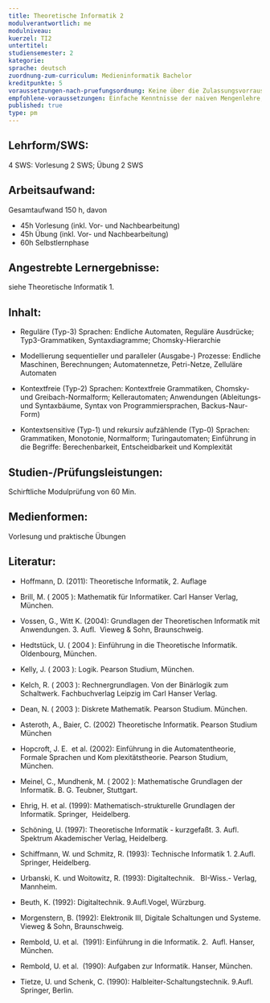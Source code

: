 ```yaml
---
title: Theoretische Informatik 2
modulverantwortlich: me
modulniveau:
kuerzel: TI2
untertitel:
studiensemester: 2
kategorie:
sprache: deutsch
zuordnung-zum-curriculum: Medieninformatik Bachelor
kreditpunkte: 5
voraussetzungen-nach-pruefungsordnung: Keine über die Zulassungsvorrausetzungen hinausgehenden Vorraussetzungen.
empfohlene-voraussetzungen: Einfache Kenntnisse der naiven Mengenlehre, wie sie in der Schule vermittelt und bei der mathematischen Begriffsbildung verwendet werden.
published: true
type: pm
---
```


## Lehrform/SWS:
4 SWS: Vorlesung 2 SWS; Übung 2 SWS

## Arbeitsaufwand:
Gesamtaufwand 150 h, davon
- 45h Vorlesung (inkl. Vor- und Nachbearbeitung)
- 45h Übung (inkl. Vor- und Nachbearbeitung)
- 60h Selbstlernphase 

## Angestrebte Lernergebnisse:
siehe Theoretische Informatik 1.

## Inhalt:
- Reguläre (Typ-3) Sprachen: Endliche Automaten, Reguläre Ausdrücke; Typ3-Grammatiken, Syntaxdiagramme; Chomsky-Hierarchie

- Modellierung sequentieller und paralleler (Ausgabe-) Prozesse: Endliche Maschinen, Berechnungen; Automatennetze, Petri-Netze, Zelluläre Automaten

- Kontextfreie (Typ-2) Sprachen: Kontextfreie Grammatiken, Chomsky- und Greibach-Normalform; Kellerautomaten; Anwendungen (Ableitungs- und Syntaxbäume, Syntax von Programmiersprachen, Backus-Naur-Form)

- Kontextsensitive (Typ-1) und rekursiv aufzählende (Typ-0) Sprachen: Grammatiken, Monotonie, Normalform; Turingautomaten; Einführung in die Begriffe: Berechenbarkeit, Entscheidbarkeit und Komplexität


## Studien-/Prüfungsleistungen:
Schirftliche Modulprüfung von 60 Min.

## Medienformen:
Vorlesung und praktische Übungen

## Literatur:
- Hoffmann, D. (2011): Theoretische Informatik, 2. Auflage

- Brill, M. ( 2005 ): Mathematik für Informatiker. Carl Hanser Verlag, München.

- Vossen, G., Witt K. (2004): Grundlagen der Theoretischen Informatik mit Anwendungen. 3. Aufl.  Vieweg & Sohn, Braunschweig.

- Hedtstück, U. ( 2004 ): Einführung in die Theoretische Informatik. Oldenbourg, München.

- Kelly, J. ( 2003 ): Logik. Pearson Studium, München.

- Kelch, R. ( 2003 ): Rechnergrundlagen. Von der Binärlogik zum Schaltwerk. Fachbuchverlag Leipzig im Carl Hanser Verlag.

- Dean, N. ( 2003 ): Diskrete Mathematik. Pearson Studium. München.

- Asteroth, A., Baier, C. (2002) Theoretische Informatik. Pearson Studium München

- Hopcroft, J. E.  et al. (2002): Einführung in die Automatentheorie, Formale Sprachen und Kom plexitätstheorie. Pearson Studium, München.

- Meinel, C., Mundhenk, M. ( 2002 ): Mathematische Grundlagen der Informatik. B. G. Teubner, Stuttgart.

- Ehrig, H. et al. (1999): Mathematisch-strukturelle Grundlagen der Informatik. Springer,  Heidelberg.

- Schöning, U. (1997): Theoretische Informatik - kurzgefaßt. 3. Aufl. Spektrum Akademischer Verlag, Heidelberg.

- Schiffmann, W. und Schmitz, R. (1993): Technische Informatik 1. 2.Aufl. Springer, Heidelberg.

- Urbanski, K. und Woitowitz, R. (1993): Digitaltechnik.   BI-Wiss.- Verlag, Mannheim.

- Beuth, K. (1992): Digitaltechnik. 9.Aufl.Vogel, Würzburg.

- Morgenstern, B. (1992): Elektronik III, Digitale Schaltungen und Systeme. Vieweg & Sohn, Braunschweig.

- Rembold, U. et al.  (1991): Einführung in die Informatik. 2.  Aufl. Hanser, München.                               

- Rembold, U. et al.  (1990): Aufgaben zur Informatik. Hanser, München.

- Tietze, U. und Schenk, C. (1990): Halbleiter-Schaltungstechnik. 9.Aufl. Springer, Berlin.

